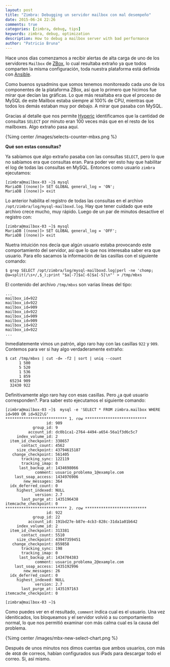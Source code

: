 ```yaml
---
layout: post
title: "Zimbra: Debugging un servidor mailbox con mal desempeño"
date: 2015-06-24 22:26
comments: true
categories: [zimbra, debug, tips]
keywords: zimbra, debug, optimization
description: How to debug a mailbox server with bad performance
author: "Patricio Bruna"
---
```

Hace unos días comenzamos a recibir alertas de alta carga de uno de los servidores `Mailbox` de [ZBox](https://www.zboxapp.com), lo cual resultaba extraño ya que todos comparten la misma configuración, toda nuestra plataforma está definida con [Ansible](http://www.ansible.com).

Como buenos sysadmins que somos tenemos monitoreado cada uno de los componentes de la plataforma ZBox, así que lo primero que hicimos fue mirar que decían las gráficas. Lo que más resaltaba era que el proceso de MySQL de este Mailbox estaba siempre al 100% de CPU, mientras que todos los demás estaban muy por debajo. A mirar que pasaba con MySQL.

Gracias al detalle que nos permite [Hyperic](http://www.hyperic.com) identificamos que la cantidad de consultas `SELECT` por minuto eran 100 veces más que en el resto de los mailboxes. Algo extraño pasa aquí.

{%img center /images/selects-counter-mbxs.png %}

**Qué son estas consultas?**

Ya sabíamos que algo extraño pasaba con las consultas `SELECT`, pero lo que no sabíamos era que consultas eran. Para poder ver esto hay que habilitar el log de todas las consultas en MySQL. Entonces como usuario `zimbra` ejecutamos:

```
[zimbra@mailbox-03 ~]$ mysql
MariaDB [(none)]> SET GLOBAL general_log = 'ON';
MariaDB [(none)]> exit
```

Lo anterior habilita el registro de todas las consultas en el archivo `/opt/zimbra/log/mysql-mailboxd.log`. Hay que tener cuidado que este archivo crece mucho, muy rápido. Luego de un par de minutos desactive el registro con:

```
[zimbra@mailbox-03 ~]$ mysql
MariaDB [(none)]> SET GLOBAL general_log = 'OFF';
MariaDB [(none)]> exit
```

Nuetra intuición nos decía que algún usuario estaba provocando este comportamiento del servidor, así que lo que nos interesaba saber era que usuario. Para ello sacamos la información de las casillas con el siguiente comando:

```
$ grep SELECT /opt/zimbra/log/mysql-mailboxd.log|perl -ne 'chomp; @a=split(/\s+/,$_);print "$a[-7]$a[-6]$a[-5]\n"' > /tmp/mbxs
```

El contenido del archivo `/tmp/mbxs` son varias líneas del tipo:

```
...
mailbox_id=922
mailbox_id=922
mailbox_id=909
mailbox_id=922
mailbox_id=909
mailbox_id=909
mailbox_id=922
mailbox_id=922
...
```

Inmediatemente vimos un patrón, algo raro hay con las casillas `922` y `909`. Contemos para ver si hay algo verdaderamente extraño:

```
$ cat /tmp/mbxs | cut -d= -f2 | sort | uniq --count
      1 500
      5 520
      1 536
      1 859
  65234 909
  32430 922
```

Definitivamente algo raro hay con esas casillas. Pero ¿a qué usuario corresponden?. Para saber esto ejecutamos el siguiente comando:

```
[zimbra@mailbox-03 ~]$  mysql -e 'SELECT * FROM zimbra.mailbox WHERE id=909 OR id=922\G'
*************************** 1. row ***************************
                  id: 909
            group_id: 9
          account_id: dc0b1ca1-2764-4494-a654-56a1f3d6c5c7
     index_volume_id: 2
  item_id_checkpoint: 338657
       contact_count: 4562
     size_checkpoint: 43794615187
   change_checkpoint: 561405
       tracking_sync: 122119
       tracking_imap: 0
      last_backup_at: 1434698066
             comment: usuario_problema_1@example.com
    last_soap_access: 1434976906
        new_messages: 364
  idx_deferred_count: 0
     highest_indexed: NULL
             version: 2.7
       last_purge_at: 1435196438
itemcache_checkpoint: 0
*************************** 2. row ***************************
                  id: 922
            group_id: 22
          account_id: 191bd27e-b87e-4cb3-828c-31da1a01b642
     index_volume_id: 2
  item_id_checkpoint: 313381
       contact_count: 5510
     size_checkpoint: 43947359451
   change_checkpoint: 859858
       tracking_sync: 198
       tracking_imap: 0
      last_backup_at: 1434704383
             comment: usuario_problema_2@example.com
    last_soap_access: 1435192996
        new_messages: 26
  idx_deferred_count: 0
     highest_indexed: NULL
             version: 2.7
       last_purge_at: 1435197163
itemcache_checkpoint: 0

[zimbra@mailbox-03 ~]$
```

Como puedes ver en el resultado, `comment` indica cual es el usuario. Una vez ideniticados, los bloqueamos y el servidor volvió a su comportamiento normal, lo que nos permitió examinar con más calma cual es la causa del problema.

{%img center /images/mbx-new-select-chart.png %}

Después de unos minutos nos dimos cuentas que ambos usuarios, con más de `40GB` de correos, habían configurados sus iPads para descargar todo el correo. Si, así mismo.

